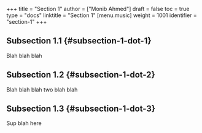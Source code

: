 +++
title = "Section 1"
author = ["Monib Ahmed"]
draft = false
toc = true
type = "docs"
linktitle = "Section 1"
[menu.music]
  weight = 1001
  identifier = "section-1"
+++

## Subsection 1.1 {#subsection-1-dot-1}

Blah blah blah


## Subsection 1.2 {#subsection-1-dot-2}

Blah blah blah two blah blah


## Subsection 1.3 {#subsection-1-dot-3}

Sup blah here
